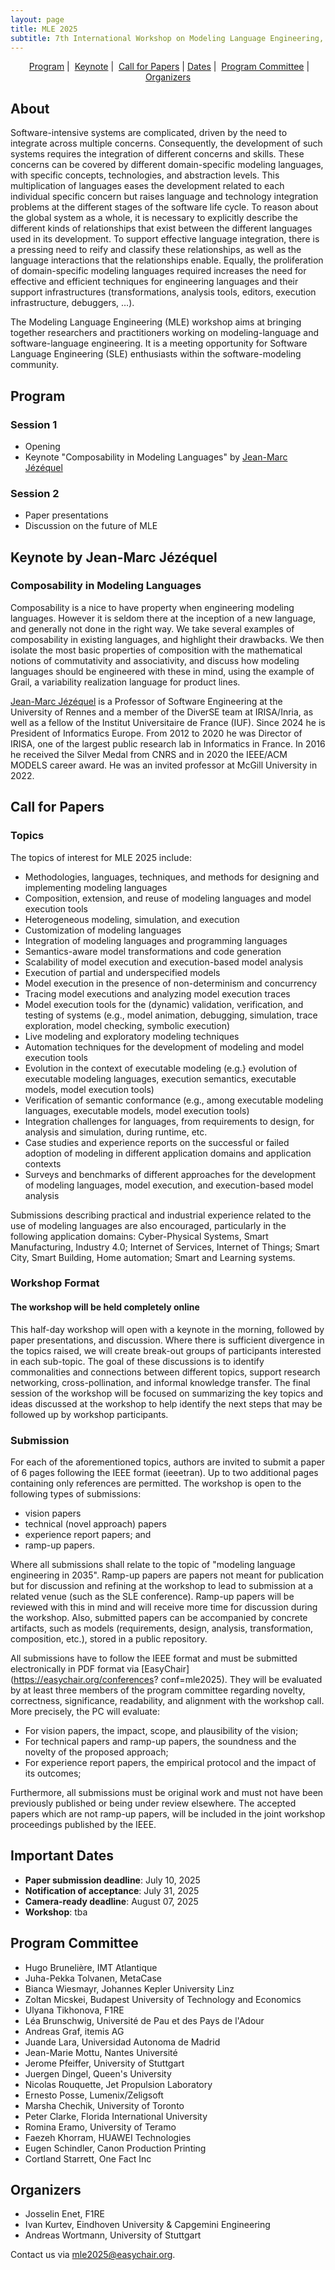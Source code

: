 ```yaml
---
layout: page
title: MLE 2025
subtitle: 7th International Workshop on Modeling Language Engineering, October, 2025 <br /> Co-located with <a href="https://conf.researchr.org/home/models-2025">MODELS 2025</a><br /> <b>fully online</b>
---
```


<p align="center">
  <!--<a href="#about">About</a> |--> 
  <a href="#program">Program</a> | 
  <a href="#keynote">Keynote</a> | 
  <a href="#call-for-papers">Call for Papers</a> |
  <a href="#important-dates">Dates</a> | 
  <a href="#program-committee">Program Committee</a> | 
  <a href="#organizers">Organizers</a> 
</p>

## About

Software-intensive systems are complicated, driven by the need to integrate across multiple concerns.
Consequently, the development of such systems requires the integration of different concerns and skills.
These concerns can be covered by different domain-specific modeling languages, with specific concepts, technologies, and abstraction levels.
This multiplication of languages eases the development related to each individual specific concern but raises language and technology integration problems at the different stages of the software life cycle.
To reason about the global system as a whole, it is necessary to explicitly describe the different kinds of relationships that exist between the different languages used in its development.
To support effective language integration, there is a pressing need to reify and classify these relationships, as well as the language interactions that the relationships enable.
Equally, the proliferation of domain-specific modeling languages required increases the need for effective and efficient techniques for engineering languages and their support infrastructures (transformations, analysis tools, editors, execution infrastructure, debuggers, …).

The Modeling Language Engineering (MLE) workshop aims at bringing together researchers and practitioners working on modeling-language and software-language engineering. It is a meeting opportunity for Software Language Engineering (SLE) enthusiasts within the software-modeling community.

## Program

### Session 1
- Opening
- Keynote "Composability in Modeling Languages" by [Jean-Marc Jézéquel](https://people.irisa.fr/Jean-Marc.Jezequel/)

### Session 2
- Paper presentations
- Discussion on the future of MLE

## Keynote by Jean-Marc Jézéquel

### Composability in Modeling Languages 

Composability is a nice to have property when engineering modeling languages.
However it is seldom there at the inception of a new language, and generally not done in the right way. We take several examples of composability in existing languages, and highlight their drawbacks. We then isolate the most basic properties of composition with the mathematical notions of commutativity and associativity, and discuss how modeling languages should be engineered with these in mind, using the example of Grail, a variability realization language for product lines. 

[Jean-Marc Jézéquel](https://people.irisa.fr/Jean-Marc.Jezequel/) is a Professor of Software Engineering at the University of Rennes and a member of the DiverSE team at IRISA/Inria, as well as a fellow of the Institut Universitaire de France (IUF). Since 2024 he is President of Informatics Europe. From 2012 to 2020 he was Director of IRISA, one of the largest public research lab in Informatics in France. In 2016 he received the Silver Medal from CNRS and in 2020 the IEEE/ACM MODELS career award. He was an invited professor at McGill University in 2022.


## Call for Papers

### Topics

The topics of interest for MLE 2025 include:

- Methodologies, languages, techniques, and methods for designing and implementing modeling languages
- Composition, extension, and reuse of modeling languages and model execution tools
- Heterogeneous modeling, simulation, and execution
- Customization of modeling languages
- Integration of modeling languages and programming languages
- Semantics-aware model transformations and code generation
- Scalability of model execution and execution-based model analysis
- Execution of partial and underspecified models
- Model execution in the presence of non-determinism and concurrency
- Tracing model executions and analyzing model execution traces
- Model execution tools for the (dynamic) validation, verification, and testing of systems (e.g., model animation, debugging, simulation, trace exploration, model checking, symbolic execution)
- Live modeling and exploratory modeling techniques
- Automation techniques for the development of modeling and model execution tools
- Evolution in the context of executable modeling (e.g.} evolution of executable modeling languages, execution semantics, executable models, model execution tools)
- Verification of semantic conformance (e.g., among executable modeling languages, executable models, model execution tools)
- Integration challenges for languages, from requirements to design, for analysis and simulation, during runtime, etc.
- Case studies and experience reports on the successful or failed adoption of modeling in different application domains and application contexts
- Surveys and benchmarks of different approaches for the development of modeling languages, model execution, and execution-based model analysis

Submissions describing practical and industrial experience related to the use of modeling languages are also encouraged, particularly in the following application domains:
Cyber-Physical Systems, Smart Manufacturing, Industry 4.0; Internet of Services, Internet of Things; Smart City, Smart Building, Home automation; Smart and Learning systems.

### Workshop Format

#### The workshop will be held completely online

This half-day workshop will open with a keynote in the morning, followed by paper presentations, and discussion.
Where there is sufficient divergence in the topics raised, we will create break-out groups of participants interested in each sub-topic. The goal of these discussions is to identify commonalities and connections between different topics, support research networking, cross-pollination, and informal knowledge transfer.
The final session of the workshop will be focused on summarizing the key topics and ideas discussed at the workshop to help identify the next steps that may be followed up by workshop participants.

### Submission

For each of the aforementioned topics, authors are invited to submit a paper of 6 pages following the IEEE format (ieeetran). Up to two additional pages containing only references are permitted. The workshop is open to the following types of submissions: 

- vision papers
- technical (novel approach) papers
- experience report papers; and
- ramp-up papers.

Where all submissions shall relate to the topic of "modeling language engineering in 2035". Ramp-up papers are papers not meant for publication but for
discussion and refining at the workshop to lead to submission at a related venue (such as the SLE conference). Ramp-up papers will be reviewed with
this in mind and will receive more time for discussion during the workshop. Also, submitted papers can be accompanied by concrete artifacts, such as
models (requirements, design, analysis, transformation, composition, etc.), stored in a public repository. 

All submissions have to follow the IEEE format and must be submitted electronically in PDF format via [EasyChair](https://easychair.org/conferences?
conf=mle2025). They will be evaluated by at least three members of the program committee regarding novelty, correctness, significance, readability,
and alignment with the workshop call. More precisely, the PC will evaluate: 

- For vision papers, the impact, scope, and plausibility of the vision;
- For technical papers and ramp-up papers, the soundness and the novelty of the proposed approach;
- For experience report papers, the empirical protocol and the impact of its outcomes;

Furthermore, all submissions must be original work and must not have been previously published or being under review elsewhere. The accepted papers which are not ramp-up papers, will be included in the joint workshop proceedings published by the IEEE.

## Important Dates

- **Paper submission deadline**: July 10, 2025
- **Notification of acceptance**: July 31, 2025
- **Camera-ready deadline**: August 07, 2025
- **Workshop**: tba

## Program Committee

- Hugo Brunelière, IMT Atlantique
- Juha-Pekka Tolvanen, MetaCase
- Bianca Wiesmayr, Johannes Kepler University Linz
- Zoltan Micskei, Budapest University of Technology and Economics
- Ulyana Tikhonova, F1RE
- Léa Brunschwig, Université de Pau et des Pays de l'Adour
- Andreas	Graf,	itemis AG
- Juande Lara, Universidad Autonoma de Madrid
- Jean-Marie Mottu, Nantes Université
- Jerome Pfeiffer, University of Stuttgart
- Juergen	Dingel, Queen's University
- Nicolas	Rouquette, Jet Propulsion Laboratory
- Ernesto	Posse, Lumenix/Zeligsoft
- Marsha	Chechik, University of Toronto
- Peter	Clarke, Florida International University
- Romina	Eramo, University of Teramo
- Faezeh	Khorram, HUAWEI Technologies
- Eugen	Schindler, Canon Production Printing
- Cortland	Starrett, One Fact Inc

## Organizers 

- Josselin Enet, F1RE
- Ivan Kurtev, Eindhoven University & Capgemini Engineering
- Andreas Wortmann, University of Stuttgart

Contact us via mle2025@easychair.org.
